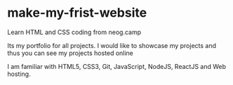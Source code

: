 # make-my-frist-website
Learn HTML and CSS coding from neog.camp

Its my portfolio for all projects.
I would like to showcase my projects and thus you can see my projects hosted online

I am familiar with HTML5, CSS3, Git, JavaScript, NodeJS, ReactJS and Web hosting.
